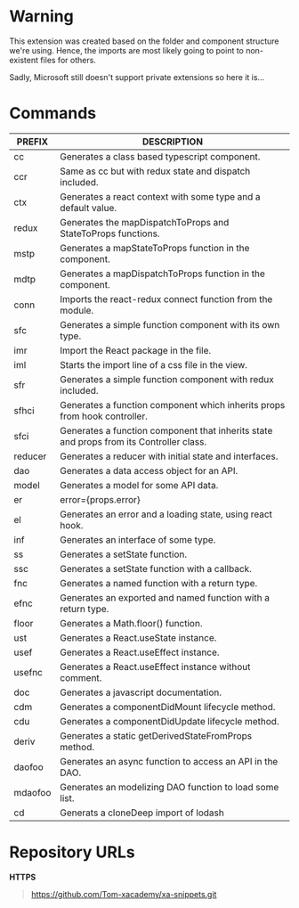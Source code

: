 # Warning

This extension was created based on the folder and component structure we're using.
Hence, the imports are most likely going to point to non-existent files for others.

Sadly, Microsoft still doesn't support private extensions so here it is...

# Commands

|PREFIX          |DESCRIPTION                                                  |
|----------------|-------------------------------------------------------------|
|cc				 |Generates a class based typescript component.                |
|ccr             |Same as cc but with redux state and dispatch included.       |
|ctx             |Generates a react context with some type and a default value.|
|redux           |Generates the mapDispatchToProps and StateToProps functions. |
|mstp            |Generates a mapStateToProps function in the component.       |
|mdtp            |Generates a mapDispatchToProps function in the component.    |
|conn            |Imports the react-redux connect function from the module.    |
|sfc             |Generates a simple function component with its own type.     |
|imr             |Import the React package in the file.                        |
|iml             |Starts the import line of a css file in the view.            |
|sfr             |Generates a simple function component with redux included.   |
|sfhci           |Generates a function component which inherits props from hook controller.   |
|sfci            |Generates a function component that inherits state and props from its Controller class. |
|reducer         |Generates a reducer with initial state and interfaces.       |
|dao             |Generates a data access object for an API. 				   |
|model           |Generates a model for some API data.						   |
|er              |error={props.error} || error={this.props.error}              |
|el              |Generates an error and a loading state, using react hook.    |
|inf             |Generates an interface of some type.						   |
|ss              |Generates a setState function.						       |
|ssc             |Generates a setState function with a callback.			   |
|fnc             |Generates a named function with a return type.			   |
|efnc            |Generates an exported and named function with a return type. |
|floor           |Generates a Math.floor() function.            			   |
|ust             |Generates a React.useState instance.            			   |
|usef            |Generates a React.useEffect instance.            			   |
|usefnc          |Generates a React.useEffect instance without comment.        |
|doc             |Generates a javascript documentation.            			   |
|cdm             |Generates a componentDidMount lifecycle method.              |
|cdu             |Generates a componentDidUpdate lifecycle method. 			   |
|deriv           |Generates a static getDerivedStateFromProps method.		   |
|daofoo          |Generates an async function to access an API in the DAO.     |
|mdaofoo         |Generates an modelizing DAO function to load some list.      |
|cd              |Generats a cloneDeep import of lodash                        |

# Repository URLs

**HTTPS**

> https://github.com/Tom-xacademy/xa-snippets.git